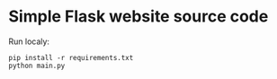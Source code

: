 # Simple Flask website source code

Run localy:

```
pip install -r requirements.txt
python main.py
```
